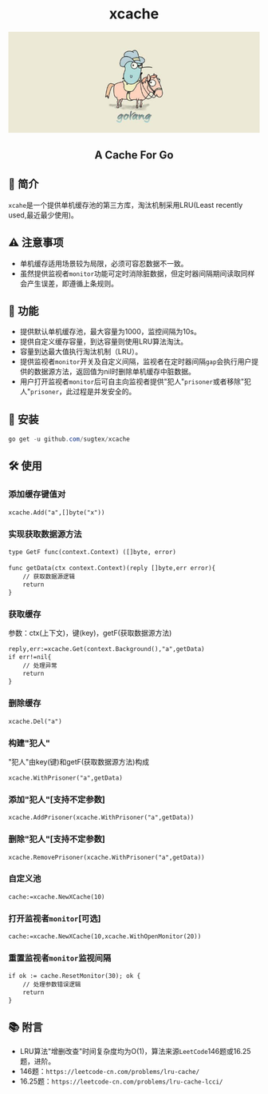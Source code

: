 <h1 align='center'>xcache</h1>
<div align=center><img src="https://github.com/sugtex/xcache/blob/main/rideGo.jpg"/></div>
<h2 align='center'>A Cache For Go</h2>

## 📖 简介

`xcahe`是一个提供单机缓存池的第三方库，淘汰机制采用LRU(Least recently used,最近最少使用)。

## ⚠️ 注意事项

- 单机缓存适用场景较为局限，必须可容忍数据不一致。
- 虽然提供监视者`monitor`功能可定时消除脏数据，但定时器间隔期间读取同样会产生误差，即遵循上条规则。

## 🚀 功能

- 提供默认单机缓存池，最大容量为1000，监控间隔为10s。
- 提供自定义缓存容量，到达容量则使用LRU算法淘汰。
- 容量到达最大值执行淘汰机制（LRU）。
- 提供监视者`monitor`开关及自定义间隔，监视者在定时器间隔`gap`会执行用户提供的数据源方法，返回值为nil时删除单机缓存中脏数据。
- 用户打开监视者`monitor`后可自主向监视者提供"犯人"`prisoner`或者移除"犯人"`prisoner`，此过程是并发安全的。

## 🧰 安装
``` powershell
go get -u github.com/sugtex/xcache
```

## 🛠 使用

### 添加缓存键值对
``` 
xcache.Add("a",[]byte("x"))
```

### 实现获取数据源方法
``` 
type GetF func(context.Context) ([]byte, error)

func getData(ctx context.Context)(reply []byte,err error){
	// 获取数据源逻辑
	return
}
``` 

### 获取缓存
参数：ctx(上下文)，键(key)，getF(获取数据源方法)
``` 
reply,err:=xcache.Get(context.Background(),"a",getData)
if err!=nil{
	// 处理异常
	return
}
```

### 删除缓存
```
xcache.Del("a")
```

### 构建"犯人"
"犯人"由key(键)和getF(获取数据源方法)构成
```
xcache.WithPrisoner("a",getData)
```

### 添加"犯人"[支持不定参数]
```
xcache.AddPrisoner(xcache.WithPrisoner("a",getData))
```

### 删除"犯人"[支持不定参数]
```
xcache.RemovePrisoner(xcache.WithPrisoner("a",getData))
```

### 自定义池
```
cache:=xcache.NewXCache(10)
```

### 打开监视者`monitor`[可选]
```
cache:=xcache.NewXCache(10,xcache.WithOpenMonitor(20))
```

### 重置监视者`monitor`监视间隔
```
if ok := cache.ResetMonitor(30); ok {
	// 处理参数错误逻辑
	return
}
```

## 📚 附言

- LRU算法"增删改查"时间复杂度均为O(1)，算法来源`LeetCode`146题或16.25题，进阶。
- 146题：`https://leetcode-cn.com/problems/lru-cache/`
- 16.25题：`https://leetcode-cn.com/problems/lru-cache-lcci/`
